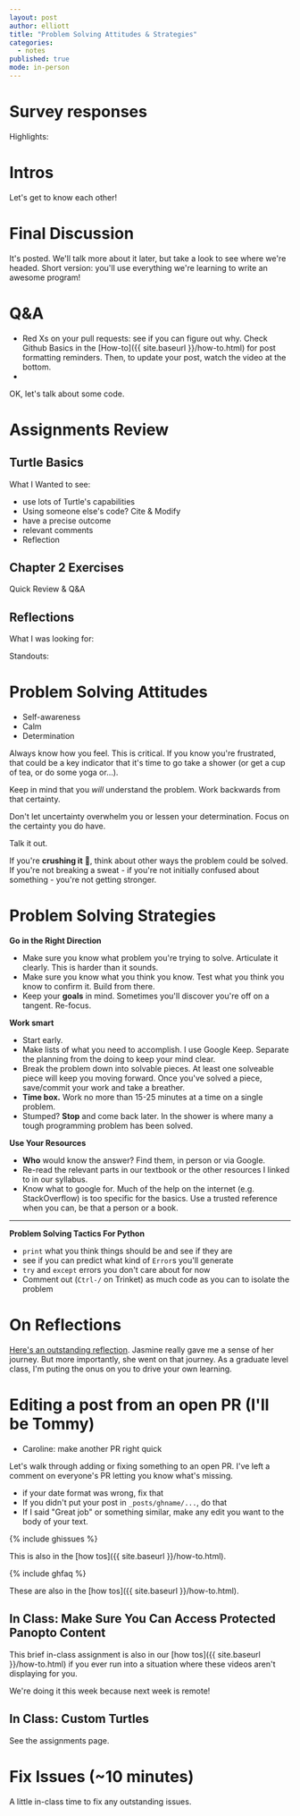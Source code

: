 ```yaml
---
layout: post
author: elliott
title: "Problem Solving Attitudes & Strategies"
categories:
  - notes
published: true
mode: in-person
---
```


# Survey responses

Highlights:

# Intros

Let's get to know each other!

# Final Discussion

It's posted. We'll talk more about it later, but take a look to see where we're headed.  Short version: you'll use everything we're learning to write an awesome program!


# Q&A

* Red Xs on your pull requests: see if you can figure out why.  Check Github Basics in the [How-to]({{ site.baseurl }}/how-to.html) for post formatting reminders.  Then, to update your post, watch the video at the bottom.
*

<!--
Some comments on reflections and discussing and thinking about code more generally.

* `raw_input` vs `input`: my bad!  But your text has the information you need to solve the confusion.  Python 2 vs 3 & Trinket...
* Do the readings *before* the exercises.  THanks to the reflections that helped me diagnose the confusion.  The Assignments page order is now updated.
* Show me what you didn't understand: If something's not clicking for you, it's OK to submit code that's broken or isn't working.  Take the time to explain what's not working, why, what you tried, etc.  I can then revise your code to work in my feedback, which should make it click.  Try to get things to work, of course, and many times trying to explain what's wrong will help you figure things out.  But if input isn't making sense to you, for instance, *still include it in your submission*.
* Proportional feedback: Please spend lots of time on your comments and reflections.  This isn't to create work for you: it's because it's a huge part of the learning experience!  Reading, Writing, Running, and Discussing code are the pillars of your learning and the key skills I want for you.  In the beginning stages of class, I'm going to give everyone lots of feedback.  As time goes on, the level of time I spend on feedback to you will become more and more proportional to the effort you put into your reflections.
* Length isn't what's important in a reflection: metacognition is!  What have you learned about yourself and your understand?  Your reflections and my feedback should be a dialog about that.
* Class and group discussions are another outlet for your metacognition.  Listen to your classmates, ask them questions, and reflect on your own journey.  As the semester goes on, you'll get better and better at talking about code and reflecting on your efforts.
* Code is inherently social.  But building your ability to interact productively with others about it, in writing and in person, you're building an excellent foundation for your future efforts. This is crucial to lift off!

-->


OK, let's talk about some code.

# Assignments Review

## Turtle Basics

What I Wanted to see:

- use lots of Turtle's capabilities
- Using someone else's code? Cite & Modify
- have a precise outcome
- relevant comments
- Reflection

<!--
Improvements:

- Explore!
- Put in the time
- Don't copy code.  Cite & modify

Examples...
-->
## Chapter 2 Exercises

Quick Review & Q&A

## Reflections

What I was looking for:


Standouts:

# Problem Solving Attitudes

* Self-awareness
* Calm
* Determination

Always know how you feel.  This is critical.  If you know you're frustrated, that could
be a key indicator that it's time to go take a shower (or get a cup of tea, or do some yoga or...).

Keep in mind that you *will* understand the problem.  Work backwards from that certainty.

Don't let uncertainty overwhelm you or lessen your determination.  Focus on the certainty you do have.

Talk it out.

If you're **crushing it** :muscle:, think about other ways the problem could be solved.  If you're not breaking a sweat - if you're not initially confused about something - you're not getting stronger.

# Problem Solving Strategies

**Go in the Right Direction**

* Make sure you know what problem you're trying to solve.  Articulate it clearly.  This is harder than it sounds.
* Make sure you know what you think you know.  Test what you think you know to confirm it. Build from there.
* Keep your **goals** in mind. Sometimes you'll discover you're off on a tangent. Re-focus.

**Work smart**
* Start early.
* Make lists of what you need to accomplish.  I use Google Keep.  Separate the planning from the doing to keep your mind clear.
* Break the problem down into solvable pieces. At least one solveable piece will keep you moving forward.  Once you've solved a piece, save/commit your work and take a breather.
* **Time box.**  Work no more than 15-25 minutes at a time on a single problem.
* Stumped? **Stop** and come back later. In the shower is where many a tough programming problem
has been solved.


**Use Your Resources**
* **Who** would know the answer? Find them, in person or via Google.
* Re-read the relevant parts in our textbook or the other resources I linked to in our syllabus.
* Know what to google for.  Much of the help on the internet (e.g. StackOverflow) is too specific for the
basics. Use a trusted reference when you can, be that a person or a book.

___

**Problem Solving Tactics For Python**

* `print` what you think things should be and see if they are
* see if you can predict what kind of `Error`s you'll generate
* `try` and `except` errors you don't care about for now
* Comment out (`Ctrl-/` on Trinket) as much code as you can to isolate the problem


# On Reflections

[Here's an outstanding reflection](http://silshack.github.io/spring2016/JasminePlottTurtleExercises.html). Jasmine
really gave me a sense of her journey.  But more importantly, she went on that journey.  As a graduate level class,
I'm puting the onus on you to drive your own learning.

# Editing a post from an open PR (I'll be Tommy)

* Caroline: make another PR right quick

Let's walk through adding or fixing something to an open PR.  I've left a comment on everyone's PR letting you know what's missing.

* if your date format was wrong, fix that
* If you didn't put your post in `_posts/ghname/...`, do that
* If I said "Great job" or something similar, make any edit you want to the body of your text.

{% include ghissues %}

This is also in the [how tos]({{ site.baseurl }}/how-to.html).

{% include ghfaq %}

These are also in the [how tos]({{ site.baseurl }}/how-to.html).

## In Class: Make Sure You Can Access Protected Panopto Content

This brief in-class assignment is also in our [how tos]({{ site.baseurl }}/how-to.html) if you ever run into a situation where these videos aren't displaying for you.

We're doing it this week because next week is remote!

## In Class: Custom Turtles

See the assignments page.

# Fix Issues (~10 minutes)
A little in-class time to fix any outstanding issues.
